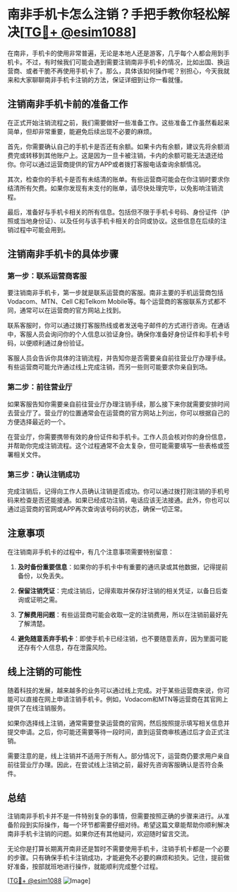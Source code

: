 # 南非手机卡怎么注销？手把手教你轻松解决[[TG💪+ @esim1088](https://t.me/s/esim1088)]

在南非，手机卡的使用非常普遍，无论是本地人还是游客，几乎每个人都会用到手机卡。不过，有时候我们可能会遇到需要注销南非手机卡的情况，比如出国、换运营商、或者干脆不再使用手机卡了。那么，具体该如何操作呢？别担心，今天我就来和大家聊聊南非手机卡注销的方法，保证详细到让你一看就懂。

## 注销南非手机卡前的准备工作

在正式开始注销流程之前，我们需要做好一些准备工作。这些准备工作虽然看起来简单，但却非常重要，能避免后续出现不必要的麻烦。

首先，你需要确认自己的手机卡是否还有余额。如果卡内有余额，建议先将余额消费完或转移到其他账户上。这是因为一旦卡被注销，卡内的余额可能无法退还给你。你可以通过运营商提供的官方APP或者拨打客服电话查询余额情况。

其次，检查你的手机卡是否有未结清的账单。有些运营商可能会在你注销时要求你结清所有欠费。如果你发现有未支付的账单，请尽快处理完毕，以免影响注销流程。

最后，准备好与手机卡相关的所有信息。包括但不限于手机卡号码、身份证件（护照或当地身份证）、以及任何与该手机卡相关的合同或协议。这些信息在后续的注销过程中可能会用到。

## 注销南非手机卡的具体步骤

### 第一步：联系运营商客服

要注销南非手机卡，第一步就是联系运营商的客服。南非主要的手机运营商包括Vodacom、MTN、Cell C和Telkom Mobile等。每个运营商的客服联系方式都不同，通常可以在运营商的官方网站上找到。

联系客服时，你可以通过拨打客服热线或者发送电子邮件的方式进行咨询。在通话中，客服人员会询问你的个人信息以验证身份。确保你准备好身份证件和手机卡号码，以便顺利通过身份验证。

客服人员会告诉你具体的注销流程，并告知你是否需要亲自前往营业厅办理手续。有些运营商可能允许通过线上完成注销，而另一些则可能要求你亲自到场。

### 第二步：前往营业厅

如果客服告知你需要亲自前往营业厅办理注销手续，那么接下来你就需要安排时间去营业厅了。营业厅的位置通常会在运营商的官方网站上列出，你可以根据自己的方便选择最近的一个。

在营业厅，你需要携带有效的身份证件和手机卡。工作人员会核对你的身份信息，并帮助你完成注销流程。这个过程通常不会太复杂，但可能需要填写一些表格或签署相关文件。

### 第三步：确认注销成功

完成注销后，记得向工作人员确认注销是否成功。你可以通过拨打刚注销的手机号码来检查是否还能接通。如果已经成功注销，电话应该无法接通。此外，你也可以通过运营商的官网或APP再次查询该号码的状态，确保一切正常。

## 注意事项

在注销南非手机卡的过程中，有几个注意事项需要特别留意：

1. **及时备份重要信息**：如果你的手机卡中有重要的通讯录或其他数据，记得提前备份，以免丢失。
   
2. **保留注销凭证**：完成注销后，记得索取并保存好注销的相关凭证，以备日后查询或证明之需。

3. **了解费用问题**：有些运营商可能会收取一定的注销费用，所以在注销前最好先了解清楚。

4. **避免随意丢弃手机卡**：即使手机卡已经注销，也不要随意丢弃，因为里面可能还存有个人信息，存在泄露风险。

## 线上注销的可能性

随着科技的发展，越来越多的业务可以通过线上完成。对于某些运营商来说，你可能可以直接在网上申请注销手机卡。例如，Vodacom和MTN等运营商在其官网上提供了在线注销服务。

如果你选择线上注销，通常需要登录运营商的官网，然后按照提示填写相关信息并提交申请。之后，你可能还需要等待一段时间，直到运营商审核通过后才会正式注销。

需要注意的是，线上注销并不适用于所有人。部分情况下，运营商仍要求用户亲自前往营业厅办理。因此，在尝试线上注销之前，最好先咨询客服确认是否符合条件。

## 总结

注销南非手机卡并不是一件特别复杂的事情，但需要按照正确的步骤来进行。从准备阶段到实际操作，每一个环节都需要仔细对待。希望这篇文章能帮助你顺利解决南非手机卡注销的问题。如果你还有其他疑问，欢迎随时留言交流。

无论你是打算长期离开南非还是暂时不需要使用手机卡，注销手机卡都是一个必要的步骤。只有确保手机卡注销成功，才能避免不必要的麻烦和损失。记住，提前做好准备，按部就班地进行操作，就能顺利完成整个过程。

[[TG💪+ @esim1088](https://t.me/s/esim1088) ![Image](https://i.postimg.cc/4NQfJmqS/Snipaste-2025-05-13-00-14-12.png)]